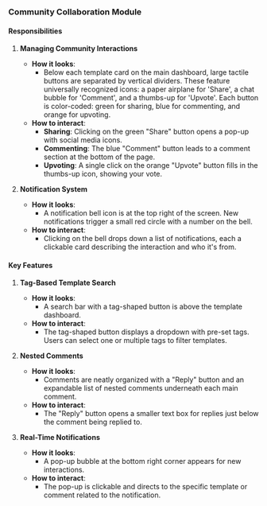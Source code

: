 ### Community Collaboration Module

#### Responsibilities

1. **Managing Community Interactions**
    - **How it looks**:  
        - Below each template card on the main dashboard, large tactile buttons are separated by vertical dividers. These feature universally recognized icons: a paper airplane for 'Share', a chat bubble for 'Comment', and a thumbs-up for 'Upvote'. Each button is color-coded: green for sharing, blue for commenting, and orange for upvoting.
    - **How to interact**:  
        - **Sharing**: Clicking on the green "Share" button opens a pop-up with social media icons.  
        - **Commenting**: The blue "Comment" button leads to a comment section at the bottom of the page.  
        - **Upvoting**: A single click on the orange "Upvote" button fills in the thumbs-up icon, showing your vote.

2. **Notification System**
    - **How it looks**:  
        - A notification bell icon is at the top right of the screen. New notifications trigger a small red circle with a number on the bell.
    - **How to interact**:  
        - Clicking on the bell drops down a list of notifications, each a clickable card describing the interaction and who it's from.

#### Key Features

1. **Tag-Based Template Search**
    - **How it looks**:  
        - A search bar with a tag-shaped button is above the template dashboard.
    - **How to interact**:  
        - The tag-shaped button displays a dropdown with pre-set tags. Users can select one or multiple tags to filter templates.

2. **Nested Comments**
    - **How it looks**:  
        - Comments are neatly organized with a "Reply" button and an expandable list of nested comments underneath each main comment.
    - **How to interact**:  
        - The "Reply" button opens a smaller text box for replies just below the comment being replied to.

3. **Real-Time Notifications**
    - **How it looks**:  
        - A pop-up bubble at the bottom right corner appears for new interactions.
    - **How to interact**:  
        - The pop-up is clickable and directs to the specific template or comment related to the notification.
